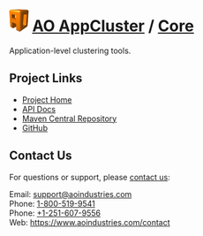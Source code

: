 # [<img src="ao-logo.png" alt="AO Logo" width="35" height="40">](https://www.aoindustries.com/) [AO AppCluster](https://www.aoindustries.com/ao-appcluster/) / [Core](https://www.aoindustries.com/ao-appcluster/core/)
Application-level clustering tools.

## Project Links
* [Project Home](https://www.aoindustries.com/ao-appcluster/core/)
* [API Docs](https://www.aoindustries.com/ao-appcluster/core/apidocs/)
* [Maven Central Repository](https://search.maven.org/#search%7Cgav%7C1%7Cg:%22com.aoindustries%22%20AND%20a:%22ao-appcluster-core%22)
* [GitHub](https://github.com/aoindustries/ao-appcluster-core)

## Contact Us
For questions or support, please [contact us](https://www.aoindustries.com/contact):

Email: [support@aoindustries.com](mailto:support@aoindustries.com)  
Phone: [1-800-519-9541](tel:1-800-519-9541)  
Phone: [+1-251-607-9556](tel:+1-251-607-9556)  
Web: https://www.aoindustries.com/contact
